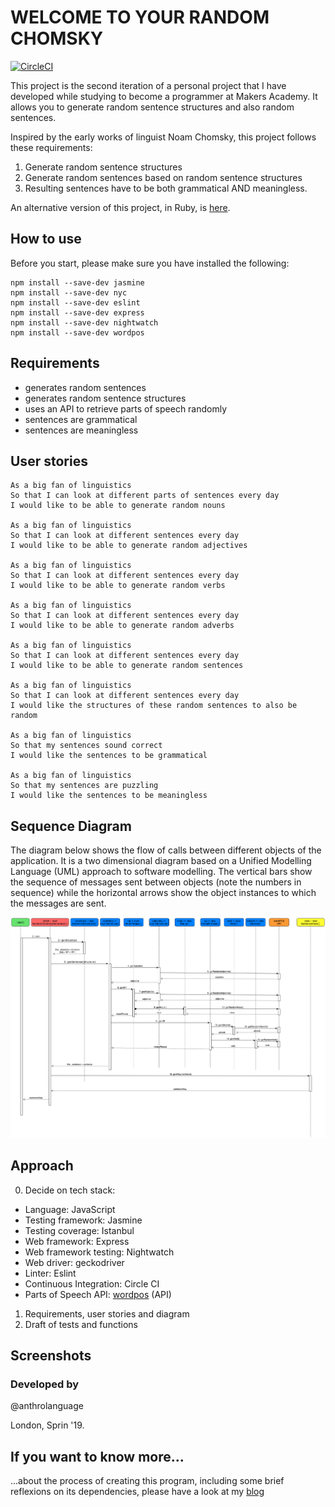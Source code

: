 # WELCOME TO YOUR RANDOM CHOMSKY

[![CircleCI](https://circleci.com/gh/guilhe0756/your-random-chomsky-js.svg?style=svg)](https://circleci.com/gh/guilhe0756/your-random-chomsky-js)

This project is the second iteration of a personal project that I have developed while studying to become a programmer at Makers Academy. It allows you to generate random sentence structures and also random sentences.

Inspired by the early works of linguist Noam Chomsky, this project follows these requirements:
  1. Generate random sentence structures
  2. Generate random sentences based on random sentence structures
  3. Resulting sentences have to be both grammatical AND meaningless.

An alternative version of this project, in Ruby, is [here](https://github.com/guilhe0756/random-chomsky-generator).

## How to use

Before you start, please make sure you have installed the following:

```
npm install --save-dev jasmine
npm install --save-dev nyc
npm install --save-dev eslint
npm install --save-dev express
npm install --save-dev nightwatch
npm install --save-dev wordpos
```

## Requirements

- generates random sentences
- generates random sentence structures
- uses an API to retrieve parts of speech randomly
- sentences are grammatical
- sentences are meaningless

## User stories

```
As a big fan of linguistics
So that I can look at different parts of sentences every day
I would like to be able to generate random nouns

As a big fan of linguistics
So that I can look at different sentences every day
I would like to be able to generate random adjectives

As a big fan of linguistics
So that I can look at different sentences every day
I would like to be able to generate random verbs

As a big fan of linguistics
So that I can look at different sentences every day
I would like to be able to generate random adverbs

As a big fan of linguistics
So that I can look at different sentences every day
I would like to be able to generate random sentences

As a big fan of linguistics
So that I can look at different sentences every day
I would like the structures of these random sentences to also be random

As a big fan of linguistics
So that my sentences sound correct
I would like the sentences to be grammatical

As a big fan of linguistics
So that my sentences are puzzling
I would like the sentences to be meaningless
```

## Sequence Diagram

The diagram below shows the flow of calls between different objects of the application. It is a two dimensional diagram based on a Unified Modelling Language (UML) approach to software modelling. The vertical bars show the sequence of messages sent between objects (note the numbers in sequence) while the horizontal arrows show the object instances to which the messages are sent.

![diagram](public/images/diagram.png)




## Approach

0. Decide on tech stack:
  - Language: JavaScript
  - Testing framework: Jasmine
  - Testing coverage: Istanbul
  - Web framework: Express
  - Web framework testing: Nightwatch
  - Web driver: geckodriver
  - Linter: Eslint
  - Continuous Integration: Circle CI
  - Parts of Speech API: [wordpos](https://www.npmjs.com/package/wordpos) (API)

1. Requirements, user stories and diagram
2. Draft of tests and functions



## Screenshots

### Developed by

@anthrolanguage

London, Sprin '19.

## If you want to know more...

...about the process of creating this program, including some brief reflexions on its dependencies, please have a look at my [blog](https://medium.com/@guilhermexunu)
